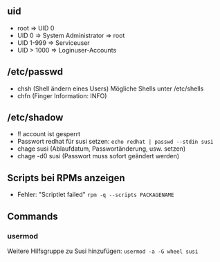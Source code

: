 ## uid
* root => UID 0
* UID 0 => System Administrator => root
* UID 1-999 => Serviceuser
* UID > 1000 => Loginuser-Accounts

## /etc/passwd
* chsh (Shell ändern eines Users) Mögliche Shells unter /etc/shells
* chfn (Finger Information: INFO)

## /etc/shadow
* !! account ist gesperrt
* Passwort redhat für susi setzen: `echo redhat | passwd --stdin susi`
* chage susi (Ablaufdatum, Passwortänderung, usw. setzen)
* chage -d0 susi (Passwort muss sofort geändert werden)

## Scripts bei RPMs anzeigen
* Fehler: "Scriptlet failed" `rpm -q --scripts PACKAGENAME`

## Commands
### usermod
Weitere Hilfsgruppe zu Susi hinzufügen: `usermod -a -G wheel susi`

